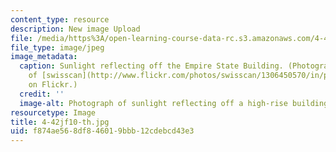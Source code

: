 ```yaml
---
content_type: resource
description: New image Upload
file: /media/https%3A/open-learning-course-data-rc.s3.amazonaws.com/4-42j-fundamentals-of-energy-in-buildings-fall-2010/f874ae568df846019bbb12cdebcd43e3_4-42jf10-th.jpg
file_type: image/jpeg
image_metadata:
  caption: Sunlight reflecting off the Empire State Building. (Photograph courtesy
    of [swisscan](http://www.flickr.com/photos/swisscan/1306450570/in/photostream/)
    on Flickr.)
  credit: ''
  image-alt: Photograph of sunlight reflecting off a high-rise building.
resourcetype: Image
title: 4-42jf10-th.jpg
uid: f874ae56-8df8-4601-9bbb-12cdebcd43e3
---
```

